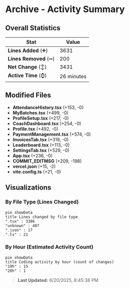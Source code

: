 # Archive - Activity Summary 

## Overall Statistics

| Stat                   | Value                                                             |
| ---------------------- | ----------------------------------------------------------------- |
| **Lines Added** (➕)   | 3631                                          |
| **Lines Removed** (➖) | 200                                        |
| **Net Change** (↕)    | 3431                |
| **Active Time** (⌚)   | 26 minutes |


## Modified Files
- **AttendanceHistory.tsx** (+153, -0)
- **MyBatches.tsx** (+499, -0)
- **ProfileSetup.tsx** (+217, -0)
- **CoachDashboard.tsx** (+254, -0)
- **Profile.tsx** (+492, -0)
- **PaymentManagement.tsx** (+574, -0)
- **InvoicesTab.tsx** (+319, -0)
- **Leaderboard.tsx** (+113, -0)
- **SettingsTab.tsx** (+529, -0)
- **App.tsx** (+236, -0)
- **COMMIT_EDITMSG** (+209, -198)
- **vercel.json** (+15, -2)
- **vite.config.ts** (+21, -0)

## Visualizations

### By File Type (Lines Changed)

```mermaid
pie showData
title Lines changed by file type
".tsx" : 3386
"unknown" : 407
".json" : 17
".ts" : 21
```

### By Hour (Estimated Activity Count)

```mermaid
pie showData
title Coding activity by hour (count of changes)
"19h" : 15
"20h" : 1
```


> **Last Updated:** 6/20/2025, 8:45:38 PM